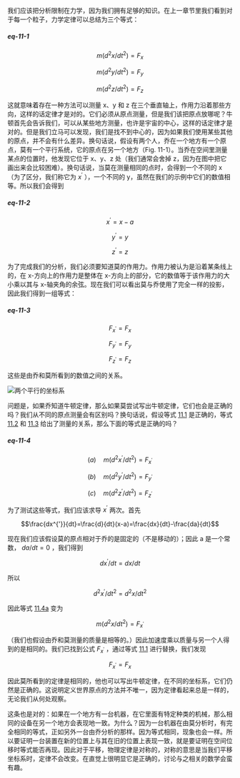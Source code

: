 我们应该把分析限制在力学，因为我们拥有足够的知识。在上一章节里我们看到对于每一个粒子，力学定律可以总结为三个等式：

##### eq-11-1

$$m(d^2x/dt^2)=F_x$$

$$m(d^2y/dt^2)=F_y$$

$$m(d^2z/dt^2)=F_z$$

这就意味着存在一种方法可以测量 x、y 和 z 在三个垂直轴上，作用力沿着那些方向，这样的话定律才是对的。它们必须从原点测量，但是我们该把原点放哪呢？牛顿首先会告诉我们，可以从某些地方测量，也许是宇宙的中心，这样的话定律才是对的。但是我们立马可以发现，我们是找不到中心的，因为如果我们使用某些其他的原点，并不会有什么差异。换句话说，假设有两个人，乔在一个地方有一个原点，莫有一个平行系统，它的原点在另一个地方（Fig. 11-1）。当乔在空间里测量某点的位置时，他发现它位于 x、y、z 处（我们通常会舍掉 z，因为在图中把它画出来会比较困难）。换句话说，当莫在测量相同的点时，会得到一个不同的 x（为了区分，我们称它为 $x^{'}$ ），一个不同的 y，虽然在我们的示例中它们的数值相等。所以我们会得到

##### eq-11-2

$$x^{'}=x-a$$

$$y^{'}=y$$

$$z^{'}=z$$

为了完成我们的分析，我们必须要知道莫的作用力。作用力被认为是沿着某条线上的，在 x-方向上的作用力是整体在 x-方向上的部分，它的数值等于该作用力的大小乘以其与 x-轴夹角的余弦。现在我们可以看出莫与乔使用了完全一样的投影，因此我们得到一组等式：

##### eq-11-3

$$F_{x^{'}}=F_x$$

$$F_{y^{'}}=F_y$$

$$F_{z^{'}}=F_z$$

这些是由乔和莫所看到的数值之间的关系。

![两个平行的坐标系](/assets/volume-1/fig-11-1.png)

问题是，如果乔知道牛顿定律，那么如果莫尝试写出牛顿定律，它们也会是正确的吗？我们从不同的原点测量会有区别吗？换句话说，假设等式 [11.1](/volume-1/11-vectors/11-2-translations.md#eq-11-1) 是正确的，等式 [11.2](/volume-1/11-vectors/11-2-translations.md#eq-11-2) 和 [11.3](/volume-1/11-vectors/11-2-translations.md#eq-11-3) 给出了测量的关系，那么下面的等式是正确的吗？

##### eq-11-4

$$(a)\quad m(d^2x^{'}/dt^2)=F_{x^{'}}$$

$$(b)\quad m(d^2y^{'}/dt^2)=F_{y^{'}}$$

$$(c)\quad m(d^2z^{'}/dt^2)=F_{z^{'}}$$

为了测试这些等式，我们应该求导 $x^{'}$ 两次。首先

$$\frac{dx^{'}}{dt}=\frac{d}{dt}(x-a)=\frac{dx}{dt}-\frac{da}{dt}$$

现在我们应该假设莫的原点相对于乔的是固定的（不是移动的）；因此 a 是一个常数， $da/dt=0$ ，我们得到

$$dx^{'}/dt=dx/dt$$

所以

$$d^2x^{'}/dt^2=d^2x/dt^2$$

因此等式 [11.4a](/volume-1/11-vectors/11-2-translations.md#eq-11-4) 变为

$$m(d^2x/dt^2)=F_{x^{'}}$$

（我们也假设由乔和莫测量的质量是相等的。）因此加速度乘以质量与另一个人得到的是相同的。我们已找到公式 $F_{x^{'}}$ ，通过等式 [11.1](/volume-1/11-vectors/11-2-translations.md#eq-11-1) 进行替换，我们发现

$$F_{x^{'}}=F_x$$

因此莫所看到的定律是相同的，他也可以写出牛顿定律，在不同的坐标系，它们仍然是正确的。这说明定义世界原点的方法并不唯一，因为定律看起来总是一样的，无论我们从何处观察。

这条也是对的：如果在一个地方有一台机器，在它里面有特定种类的机械，那么相同的设备在另一个地方会表现地一致。为什么？因为一台机器在由莫分析时，有完全相同的等式，正如另外一台由乔分析的那样。因为等式相同，现象也会一样。所以要证明一台装置在新的位置上与其在旧的位置上表现一致，就是要证明在空间位移时等式能否再现。因此对于平移，物理定律是对称的，对称的意思是当我们平移坐标系时，定律不会改变。在直觉上很明显它是正确的，讨论与之相关的数学会蛮有趣。

